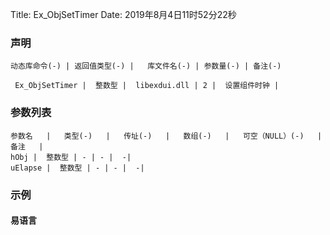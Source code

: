 Title: Ex_ObjSetTimer
Date: 2019年8月4日11时52分22秒

### 声明


```table
动态库命令(-) | 返回值类型(-) |   库文件名(-) | 参数量(-) | 备注(-)

 Ex_ObjSetTimer |  整数型 |  libexdui.dll | 2 |  设置组件时钟 | 
```


### 参数列表

```table
参数名   |   类型(-)   |   传址(-)   |   数组(-)   |   可空（NULL）(-)   |   备注   |
hObj |  整数型 | - | - |  -| 
uElapse |  整数型 | - | - |  -| 
```




### 示例
#### 易语言
```c

```